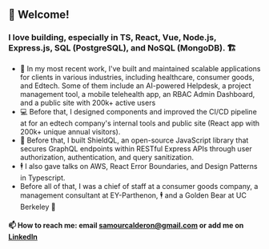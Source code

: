## 👋 Welcome!

### I love building, especially in TS, React, Vue, Node.js, Express.js, SQL (PostgreSQL), and NoSQL (MongoDB). 🏗️

- 👷 In my most recent work, I've built and maintained scalable applications for clients in various industries, including healthcare, consumer goods, and Edtech. Some of them include an AI-powered Helpdesk, a project management tool, a mobile telehealth app, an RBAC Admin Dashboard, and a public site with 200k+ active users
- 💻 Before that, I designed components and improved the CI/CD pipeline at for an edtech company's internal tools and public site (React app with 200k+ unique annual visitors).
- 🔐 Before that, I built ShieldQL, an open-source JavaScript library that secures GraphQL endpoints within RESTful Express APIs through user authorization, authentication, and query sanitization.
- 🕴️ I also gave talks on AWS, React Error Boundaries, and Design Patterns in Typescript.
- Before all of that, I was a chief of staff at a consumer goods company, a management consultant at EY-Parthenon, 🕴️ and a Golden Bear at UC Berkeley 🐻

#### 📫 How to reach me: email samourcalderon@gmail.com or add me on [LinkedIn](https://www.linkedin.com/in/rodrigosamourcalderon/)

<!---
rscalderon/rscalderon is a ✨ special ✨ repository because its `README.md` (this file) appears on your GitHub profile.
You can click the Preview link to take a look at your changes.
--->
